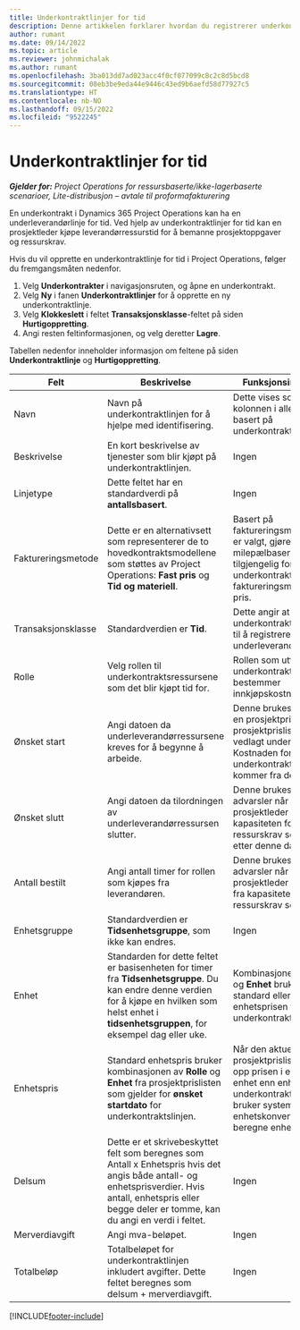 ```yaml
---
title: Underkontraktlinjer for tid
description: Denne artikkelen forklarer hvordan du registrerer underkontraktlinjer for tid og registrerer kjøp av tid fra leverandører.
author: rumant
ms.date: 09/14/2022
ms.topic: article
ms.reviewer: johnmichalak
ms.author: rumant
ms.openlocfilehash: 3ba013dd7ad023acc4f0cf077099c8c2c8d5bcd8
ms.sourcegitcommit: 08eb3be9eda44e9446c43ed9b6aefd58d77927c5
ms.translationtype: HT
ms.contentlocale: nb-NO
ms.lasthandoff: 09/15/2022
ms.locfileid: "9522245"
---
```

# <a name="subcontract-lines-for-time"></a>Underkontraktlinjer for tid

_**Gjelder for:** Project Operations for ressursbaserte/ikke-lagerbaserte scenarioer, Lite-distribusjon – avtale til proformafakturering_

En underkontrakt i Dynamics 365 Project Operations kan ha en underleverandørlinje for tid. Ved hjelp av underkontraktlinjer for tid kan en prosjektleder kjøpe leverandørressurstid for å bemanne prosjektoppgaver og ressurskrav.

Hvis du vil opprette en underkontraktlinje for tid i Project Operations, følger du fremgangsmåten nedenfor.

1. Velg **Underkontrakter** i navigasjonsruten, og åpne en underkontrakt.
2. Velg **Ny** i fanen **Underkontraktlinjer** for å opprette en ny underkontraktlinje.
3. Velg **Klokkeslett** i feltet **Transaksjonsklasse**-feltet på siden **Hurtigoppretting**.
4. Angi resten feltinformasjonen, og velg deretter **Lagre**.

  Tabellen nedenfor inneholder informasjon om feltene på siden **Underkontraktlinje** og **Hurtigoppretting**.

| **Felt** | **Beskrivelse** | **Funksjonsinnvirkning** |
| --- | --- | --- |
| Navn | Navn på underkontraktlinjen for å hjelpe med identifisering. | Dette vises som den første kolonnen i alle oppslag basert på underkontraktlinjer. |
| Beskrivelse | En kort beskrivelse av tjenester som blir kjøpt på underkontraktlinjen. |Ingen |
| Linjetype |   Dette feltet har en standardverdi på **antallsbasert**.| Ingen |
| Faktureringsmetode | Dette er en alternativsett som representerer de to hovedkontraktsmodellene som støttes av Project Operations: **Fast pris** og **Tid og materiell**. | Basert på faktureringsmetoden som er valgt, gjøres en milepælbasert fakturaplan tilgjengelig for underkontraktslinjer med faktureringsmetoden Fast pris. |
| Transaksjonsklasse | Standardverdien er **Tid**. | Dette angir at underkontraktlinjen brukes til å registrere et kjøp av underleverandørtid. |
| Rolle | Velg rollen til underkontraktsressursene som det blir kjøpt tid for. | Rollen som utføres av underkontraktsressursene, bestemmer innkjøpskostnaden. |
| Ønsket start | Angi datoen da underleverandørressursene kreves for å begynne å arbeide. | Denne brukes til å velge en prosjektprisliste fra prosjektprislistene som er vedlagt underkontrakten. Kostnaden for rollen på underkontraktslinjen kommer fra den prislisten. |
| Ønsket slutt | Angi datoen da tilordningen av underleverandørressursen slutter. | Denne brukes til å vise advarsler når en prosjektleder trekker fra kapasiteten for ressurskrav som inntreffe etter denne datoen. |
| Antall bestilt | Angi antall timer for rollen som kjøpes fra leverandøren. | Denne brukes til å vise advarsler når en prosjektleder overtrekker fra kapasiteten for ressurskrav som inntreffe. |
| Enhetsgruppe | Standardverdien er **Tidsenhetsgruppe**, som ikke kan endres. | Ingen|
| Enhet | Standarden for dette feltet er basisenheten for timer fra **Tidsenhetsgruppe**. Du kan endre denne verdien for å kjøpe en hvilken som helst enhet i **tidsenhetsgruppen**, for eksempel dag eller uke. | Kombinasjonen av **Rolle** og **Enhet** brukes som standard eller beregnet for enhetsprisen for underkontraktslinjen. |
| Enhetspris | Standard enhetspris bruker kombinasjonen av **Rolle** og **Enhet** fra prosjektprislisten som gjelder for **ønsket startdato** for underkontraktslinjen. | Når den aktuelle prosjektprislisten har satt opp prisen i en annen enhet enn enheten på underkontraktlinjen, bruker systemet enhetskonverteringen til å beregne enhetsprisen. |
| Delsum |    Dette er et skrivebeskyttet felt som beregnes som Antall x Enhetspris hvis det angis både antall- og enhetsprisverdier. Hvis antall, enhetspris eller begge deler er tomme, kan du angi en verdi i feltet. | Ingen|
| Merverdiavgift |   Angi mva-beløpet. |Ingen |
| Totalbeløp | Totalbeløpet for underkontraktlinjen inkludert avgifter. Dette feltet beregnes som delsum + merverdiavgift.|Ingen |

[!INCLUDE[footer-include](../../includes/footer-banner.md)]
